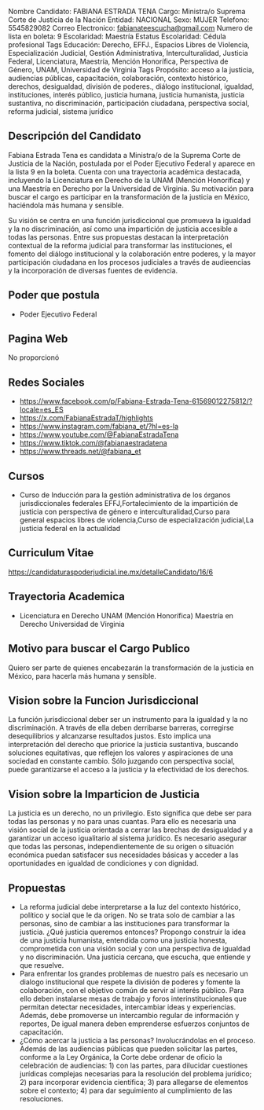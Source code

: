 Nombre Candidato: FABIANA ESTRADA TENA
Cargo: Ministra/o Suprema Corte de Justicia de la Nación
Entidad: NACIONAL
Sexo: MUJER
Telefono: 5545829082
Correo Electronico: fabianateescucha@gmail.com
Numero de lista en boleta: 9
Escolaridad: Maestría
Estatus Escolaridad: Cédula profesional
Tags Educación: Derecho, EFFJ., Espacios Libres de Violencia, Especialización Judicial, Gestión Administrativa, Interculturalidad, Justicia Federal, Licenciatura, Maestría, Mención Honorífica, Perspectiva de Género, UNAM, Universidad de Virginia
Tags Propósito: acceso a la justicia, audiencias públicas, capacitación, colaboración, contexto histórico, derechos, desigualdad, división de poderes., diálogo institucional, igualdad, instituciones, interés público, justicia humana, justicia humanista, justicia sustantiva, no discriminación, participación ciudadana, perspectiva social, reforma judicial, sistema jurídico


## Descripción del Candidato 

Fabiana Estrada Tena es candidata a Ministra/o de la Suprema Corte de Justicia de la Nación, postulada por el Poder Ejecutivo Federal y aparece en la lista 9 en la boleta. Cuenta con una trayectoria académica destacada, incluyendo la Licenciatura en Derecho de la UNAM (Mención Honorífica) y una Maestría en Derecho por la Universidad de Virginia. Su motivación para buscar el cargo es participar en la transformación de la justicia en México, haciéndola más humana y sensible.

Su visión se centra en una función jurisdiccional que promueva la igualdad y la no discriminación, así como una impartición de justicia accesible a todas las personas. Entre sus propuestas destacan la interpretación contextual de la reforma judicial para transformar las instituciones, el fomento del diálogo institucional y la colaboración entre poderes, y la mayor participación ciudadana en los procesos judiciales a través de audieencias y la incorporación de diversas fuentes de evidencia.


## Poder que postula

- Poder Ejecutivo Federal


## Pagina Web

No proporcionó


## Redes Sociales

- https://www.facebook.com/p/Fabiana-Estrada-Tena-61569012275812/?locale=es_ES
- https://x.com/FabianaEstradaT/highlights
- https://www.instagram.com/fabiana_et/?hl=es-la
- https://www.youtube.com/@FabianaEstradaTena
- https://www.tiktok.com/@fabianaestradatena
- https://www.threads.net/@fabiana_et


## Cursos

- Curso de Inducción para la gestión administrativa de los órganos jurisdiccionales federales   EFFJ,Fortalecimiento de la impartición de justicia con perspectiva de género e interculturalidad,Curso para general espacios libres de violencia,Curso de especialización judicial,La justicia federal en la actualidad


## Curriculum Vitae

https://candidaturaspoderjudicial.ine.mx/detalleCandidato/16/6


## Trayectoria Academica

- Licenciatura en Derecho UNAM (Mención Honorífica) Maestría en Derecho Universidad de Virginia


## Motivo para buscar el Cargo Publico

Quiero ser parte de quienes encabezarán la transformación de la justicia en México, para hacerla más humana y sensible.


## Vision sobre la Funcion Jurisdiccional

La función jurisdiccional deber ser un instrumento para la igualdad y la no discriminación. A través de ella deben derribarse barreras, corregirse desequilibrios y alcanzarse resultados justos. Esto implica una interpretación del derecho que priorice la justicia sustantiva, buscando soluciones equitativas, que reflejen los valores y aspiraciones de una sociedad en constante cambio. Sólo juzgando con perspectiva social, puede garantizarse el acceso a la justicia y la efectividad de los derechos.


## Vision sobre la Imparticion de Justicia

La justicia es un derecho, no un privilegio. Esto significa que debe ser para todas las personas y no para unas cuantas. Para ello es necesaria una visión social de la justicia orientada a cerrar las brechas de desigualdad y a garantizar un acceso igualitario al sistema jurídico. Es necesario asegurar que todas las personas, independientemente de su origen o situación económica puedan satisfacer sus necesidades básicas y acceder a las oportunidades en igualdad de condiciones y con dignidad.


## Propuestas

- La reforma judicial debe interpretarse a la luz del contexto histórico, político y social que le da origen. No se trata solo de cambiar a las personas, sino de cambiar a las instituciones para transformar la justicia. ¿Qué justicia queremos entonces? Propongo construir la idea de una justicia humanista, entendida como una justicia honesta, comprometida con una visión social y con una perspectiva de igualdad y no discriminación. Una justicia cercana, que escucha, que entiende y que resuelve.
- Para enfrentar los grandes problemas de nuestro país es necesario un dialogo institucional que respete la división de poderes y fomente la colaboración, con el objetivo común de servir al interés público. Para ello deben instalarse mesas de trabajo y foros interinstitucionales que permitan detectar necesidades, intercambiar ideas y experiencias. Además, debe promoverse un intercambio regular de información y reportes, De igual manera deben emprenderse esfuerzos conjuntos de capacitación.
- ¿Cómo acercar la justicia a las personas? Involucrándolas en el proceso. Además de las audiencias públicas que pueden solicitar las partes, conforme a la Ley Orgánica, la Corte debe ordenar de oficio la celebración de audiencias: 1) con las partes, para dilucidar cuestiones jurídicas complejas necesarias para la resolución del problema jurídico; 2) para incorporar evidencia científica; 3) para allegarse de elementos sobre el contexto; 4) para dar seguimiento al cumplimiento de las resoluciones.

